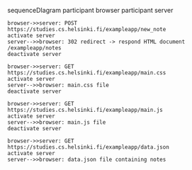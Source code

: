 sequenceDIagram
    participant browser
    participant server

    browser->>server: POST https://studies.cs.helsinki.fi/exampleapp/new_note
    activate server
    server-->>browser: 302 redirect -> respond HTML document /exampleapp/notes
    deactivate server

    browser->>server: GET https://studies.cs.helsinki.fi/exampleapp/main.css
    activate server
    server-->>browser: main.css file
    deactivate server

    browser->>server: GET https://studies.cs.helsinki.fi/exampleapp/main.js
    activate server
    server-->>browser: main.js file
    deactivate server

    browser->>server: GET https://studies.cs.helsinki.fi/exampleapp/data.json
    activate server
    server-->>browser: data.json file containing notes
